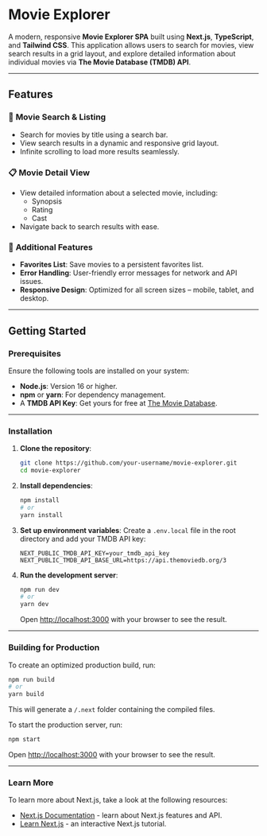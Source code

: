 # **Movie Explorer**

A modern, responsive **Movie Explorer SPA** built using **Next.js**, **TypeScript**, and **Tailwind CSS**. This application allows users to search for movies, view search results in a grid layout, and explore detailed information about individual movies via **The Movie Database (TMDB) API**.

---

## **Features**

### 🎥 **Movie Search & Listing**

- Search for movies by title using a search bar.
- View search results in a dynamic and responsive grid layout.
- Infinite scrolling to load more results seamlessly.

### 📋 **Movie Detail View**

- View detailed information about a selected movie, including:
  - Synopsis
  - Rating
  - Cast
- Navigate back to search results with ease.

### 🔧 **Additional Features**

- **Favorites List**: Save movies to a persistent favorites list.
- **Error Handling**: User-friendly error messages for network and API issues.
- **Responsive Design**: Optimized for all screen sizes – mobile, tablet, and desktop.

---

## **Getting Started**

### **Prerequisites**

Ensure the following tools are installed on your system:

- **Node.js**: Version 16 or higher.
- **npm** or **yarn**: For dependency management.
- A **TMDB API Key**: Get yours for free at [The Movie Database](https://www.themoviedb.org/documentation/api).

---

### **Installation**

1. **Clone the repository**:

   ```bash
   git clone https://github.com/your-username/movie-explorer.git
   cd movie-explorer
   ```

2. **Install dependencies**:

   ```bash
   npm install
   # or
   yarn install
   ```

3. **Set up environment variables**:
   Create a `.env.local` file in the root directory and add your TMDB API key:

   ```env
   NEXT_PUBLIC_TMDB_API_KEY=your_tmdb_api_key
   NEXT_PUBLIC_TMDB_API_BASE_URL=https://api.themoviedb.org/3
   ```

4. **Run the development server**:

   ```bash
   npm run dev
   # or
   yarn dev
   ```

   Open [http://localhost:3000](http://localhost:3000) with your browser to see the result.

---

### **Building for Production**

To create an optimized production build, run:

```bash
npm run build
# or
yarn build
```

This will generate a `/.next` folder containing the compiled files.

To start the production server, run:

```bash
npm start

```

Open [http://localhost:3000](http://localhost:3000) with your browser to see the result.

---

### **Learn More**

To learn more about Next.js, take a look at the following resources:

- [Next.js Documentation](https://nextjs.org/docs) - learn about Next.js features and API.
- [Learn Next.js](https://nextjs.org/learn) - an interactive Next.js tutorial.
